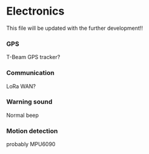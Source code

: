 # Electronics 

This file will be updated with the further development!!



### GPS
T-Beam GPS tracker?

### Communication
LoRa WAN?

### Warning sound
Normal beep

### Motion detection
probably MPU6090

### 
